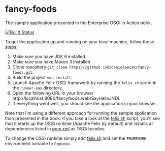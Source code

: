 fancy-foods
===========

The sample application presented in the Enterprise OSGi in Action book.

[![Build Status](https://buildhive.cloudbees.com/job/danielpacak/job/fancy-foods/badge/icon)](https://buildhive.cloudbees.com/job/danielpacak/job/fancy-foods/)

To get the application up and running on your local machine, follow these steps:

1. Make sure you have JDK 6 installed.
2. Make sure you have Maven 3 installed.
3. Clone repository `git clone https://github.com/danielpacak/fancy-foods.git`.
4. Build the project `mvn install`.
5. Launch Apache Felix OSGi framework by running the `felix.sh` script in the `runner-pax` directory.
6. Open the following URL in your browser http://localhost:8080/fancyfoods.web/SayHelloJNDI.
7. If everything went well, you should see the application in your browser.

Note that I'm using a different approach for running the sample application than presented in the book.
If you take a look at the [felix.sh](https://github.com/danielpacak/fancy-foods/master/runner.pax/felix.sh)
script, you'll see that it starts up the OSGi runtime (Apache Felix by default) and installs all
dependencies listed in [pom.xml](https://github.com/danielpacak/fancy-foods/master/runner.pax/pom.xml)
as OSGi bundles.

To change the OSGi runtime simply edit [felix.sh](https://github.com/danielpacak/fancy-foods/master/runner.pax/felix.sh)
and set the `FRAMEWORK` environment variable to `Equinox`.
